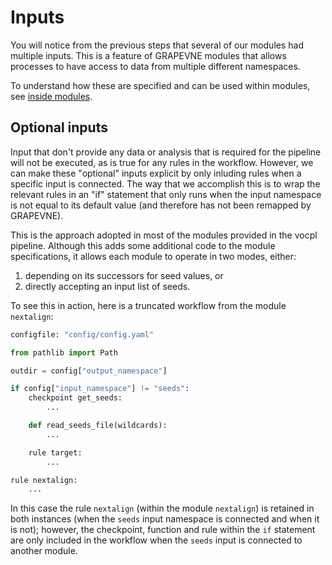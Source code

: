 # Inputs

You will notice from the previous steps that several of our modules had
multiple inputs. This is a feature of GRAPEVNE modules that allows processes to
have access to data from multiple different namespaces.

To understand how these are specified and can be used within modules, see
[inside modules](../../modules/how-do-modules-work.md).

## Optional inputs

Input that don't provide any data or analysis that is required for the pipeline
will not be executed, as is true for any rules in the workflow. However, we
can make these "optional" inputs explicit by only inluding rules when a specific
input is connected. The way that we accomplish this is to wrap the relevant
rules in an "if" statement that only runs when the input namespace is not equal
to its default value (and therefore has not been remapped by GRAPEVNE).

This is the approach adopted in most of the modules provided in the vocpl
pipeline. Although this adds some additional code to the module specifications,
it allows each module to operate in two modes, either:

1. depending on its successors for seed values, or
2. directly accepting an input list of seeds.

To see this in action, here is a truncated workflow from the module
`nextalign`:

```python
configfile: "config/config.yaml"

from pathlib import Path

outdir = config["output_namespace"]

if config["input_namespace"] != "seeds":
    checkpoint get_seeds:
        ...

    def read_seeds_file(wildcards):
        ...

    rule target:
        ...

rule nextalign:
    ...
```

In this case the rule `nextalign` (within the module `nextalign`) is retained
in both instances (when the `seeds` input namespace is connected and when it
is not); however, the checkpoint, function and rule within the `if` statement
are only included in the workflow when the `seeds` input is connected to another
module.
